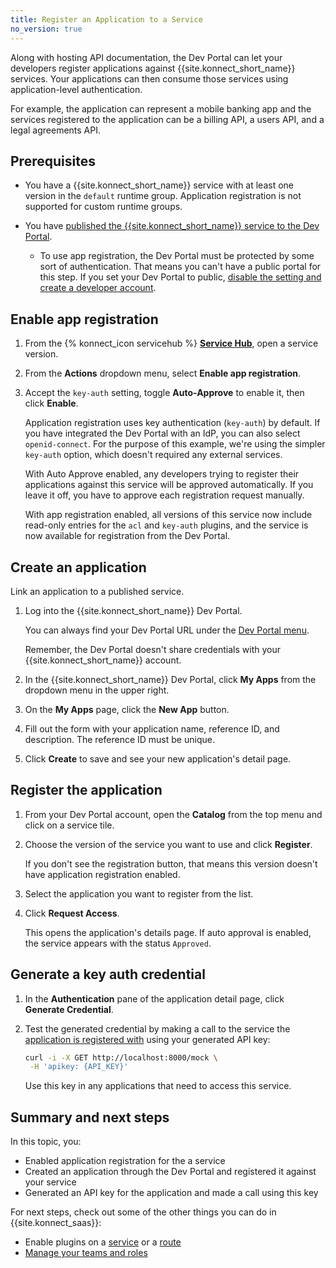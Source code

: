 ```yaml
---
title: Register an Application to a Service
no_version: true
---
```


Along with hosting API documentation, the Dev Portal can let your developers
register applications against {{site.konnect_short_name}} services. Your applications can then
consume those services using application-level authentication.

For example, the application can represent a mobile banking app and the
services registered to the application can be a billing API, a users API, and a
legal agreements API.

## Prerequisites

* You have a {{site.konnect_short_name}} service with at least one version in the `default` runtime group.
Application registration is not supported for custom runtime groups.

* You have [published the {{site.konnect_short_name}} service to the Dev Portal](/konnect/getting-started/publish-service/).

  * To use app registration, the Dev Portal must be protected by
  some sort of authentication. That means you can't have a public portal for this step.
  If you set your Dev Portal to public, [disable the setting and create a developer account](/konnect/getting-started/publish-service/).

## Enable app registration

1. From the {% konnect_icon servicehub %} [**Service Hub**](https://cloud.konghq.com/servicehub/),
open a service version.

1. From the **Actions** dropdown menu, select **Enable app registration**.

1. Accept the `key-auth` setting, toggle **Auto-Approve** to enable it,
 then click **Enable**.

    Application registration uses key authentication (`key-auth`) by default.
    If you have integrated the Dev Portal with an IdP, you can also select
    `openid-connect`. For the purpose of this example, we're using the simpler
    `key-auth` option, which doesn't required any external services.

    With Auto Approve enabled, any developers trying to register their applications
    against this service will be approved automatically. If you leave it off,
    you have to approve each registration request manually.

    With app registration enabled, all versions of this service now include
    read-only entries for the `acl` and `key-auth` plugins, and the service is now
    available for registration from the Dev Portal.

## Create an application

Link an application to a published service.

1. Log into the {{site.konnect_short_name}} Dev Portal.

    You can always find your Dev Portal URL under the [Dev Portal menu](https://cloud.konghq.com/portal).

    Remember, the Dev Portal doesn't share credentials with your {{site.konnect_short_name}}
    account.

1. In the {{site.konnect_short_name}} Dev Portal, click **My Apps** from the
dropdown menu in the upper right.

1. On the **My Apps** page, click the **New App** button.

1. Fill out the form with your application name,
reference ID, and description. The reference ID must be unique.

1. Click **Create** to save and see your new application's detail page.

## Register the application

1. From your Dev Portal account, open the **Catalog** from the top menu and click on a service tile.

1. Choose the version of the service you want to use and click **Register**.

    If you don't see the registration button, that means this version doesn't
    have application registration enabled.

1. Select the application you want to register from the list.

1. Click **Request Access**.

    This opens the application's details page. If auto approval is enabled,
    the service appears with the status `Approved`.

## Generate a key auth credential

1. In the **Authentication** pane of the application detail page, click **Generate Credential**.

1. Test the generated credential by making a call to the service the
   [application is registered with](/konnect/dev-portal/applications/dev-reg-app-service)
   using your generated API key:

   ```sh
   curl -i -X GET http://localhost:8000/mock \
    -H 'apikey: {API_KEY}'
   ```

   Use this key in any applications that need to access this service.

## Summary and next steps

In this topic, you:
* Enabled application registration for the a service
* Created an application through the Dev Portal and registered it against your service
* Generated an API key for the application and made a call using this key

For next steps, check out some of the other things you can do in
{{site.konnect_saas}}:
* Enable plugins on a [service](/konnect/servicehub/enable-service-plugin/) or a
[route](/konnect/servicehub/enable-route-plugin/)
* [Manage your teams and roles](/konnect/org-management/teams-and-roles/)
